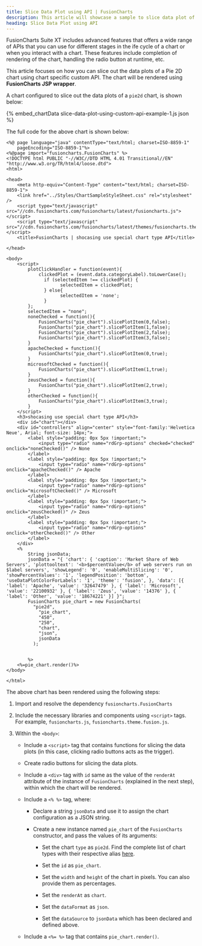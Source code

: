 ```yaml
---
title: Slice Data Plot using API | FusionCharts
description: This article will showcase a sample to slice data plot of the pie chart using chart specific custom API .
heading: Slice Data Plot using API
---
```


FusionCharts Suite XT includes advanced features that offers a wide range of APIs that you can use for different stages in the ife cycle of a chart or when you interact with a chart. These features include completion of rendering of the chart, handling the radio button at runtime, etc.

This article focuses on how you can slice out the data plots of a Pie 2D chart using chart specific custom API. The chart will be rendered using **FusionCharts JSP wrapper**. 

A chart configured to slice out the data plots of a `pie2d` chart, is shown below:

{% embed_chartData slice-data-plot-using-custom-api-example-1.js json %}

The full code for the above chart is shown below:

```
<%@ page language="java" contentType="text/html; charset=ISO-8859-1"
    pageEncoding="ISO-8859-1"%>
<%@page import="fusioncharts.FusionCharts" %>
<!DOCTYPE html PUBLIC "-//W3C//DTD HTML 4.01 Transitional//EN" "http://www.w3.org/TR/html4/loose.dtd">
<html>

<head>
    <meta http-equiv="Content-Type" content="text/html; charset=ISO-8859-1">
    <link href="../Styles/ChartSampleStyleSheet.css" rel="stylesheet" />
    <script type="text/javascript" src="//cdn.fusioncharts.com/fusioncharts/latest/fusioncharts.js"></script>
    <script type="text/javascript" src="//cdn.fusioncharts.com/fusioncharts/latest/themes/fusioncharts.theme.fusion.js"></script>
    <title>FusionCharts | shocasing use special chart type API</title>

</head>

<body>
    <script>
        plotClickHandler = function(event){
            clickedPlot = (event.data.categoryLabel).toLowerCase();
              if (selectedItem !== clickedPlot) {
                    selectedItem = clickedPlot;
              } else{
                    selectedItem = 'none';
              }
        };
        selectedItem = "none";
        noneChecked = function(){
            FusionCharts("pie_chart").slicePlotItem(0,false);
            FusionCharts("pie_chart").slicePlotItem(1,false);
            FusionCharts("pie_chart").slicePlotItem(2,false);
            FusionCharts("pie_chart").slicePlotItem(3,false);
        }
        apacheChecked = function(){
            FusionCharts("pie_chart").slicePlotItem(0,true);
        }
        microsoftChecked = function(){
            FusionCharts("pie_chart").slicePlotItem(1,true);
        }
        zeusChecked = function(){
            FusionCharts("pie_chart").slicePlotItem(2,true);
        }
        otherChecked = function(){
            FusionCharts("pie_chart").slicePlotItem(3,true);
        }
    </script>
    <h3>shocasing use special chart type API</h3>
    <div id="chart"></div>
    <div id="controllers" align="center" style="font-family:'Helvetica Neue', Arial; font-size: 14px;">
        <label style="padding: 0px 5px !important;">
            <input type="radio" name="rdGrp-options" checked="checked" onclick="noneChecked()" /> None
        </label>
        <label style="padding: 0px 5px !important;">
            <input type="radio" name="rdGrp-options" onclick="apacheChecked()" /> Apache
        </label>
        <label style="padding: 0px 5px !important;">
            <input type="radio" name="rdGrp-options" onclick="microsoftChecked()" /> Microsoft
        </label>
        <label style="padding: 0px 5px !important;">
            <input type="radio" name="rdGrp-options" onclick="zeusChecked()" /> Zeus
        </label>
        <label style="padding: 0px 5px !important;">
            <input type="radio" name="rdGrp-options" onclick="otherChecked()" /> Other
        </label>
    </div>
    <%
        String jsonData;
        jsonData = "{ 'chart': { 'caption': 'Market Share of Web Servers', 'plottooltext': '<b>$percentValue</b> of web servers run on $label servers', 'showLegend': '0', 'enableMultiSlicing': '0', 'showPercentValues': '1', 'legendPosition': 'bottom', 'useDataPlotColorForLabels': '1', 'theme': 'fusion', }, 'data': [{ 'label': 'Apache', 'value': '32647479' }, { 'label': 'Microsoft', 'value': '22100932' }, { 'label': 'Zeus', 'value': '14376' }, { 'label': 'Other', 'value': '18674221' }] }";
        FusionCharts pie_chart = new FusionCharts(
          "pie2d",
            "pie_chart",
            "450", 
            "250",
            "chart",
            "json",
            jsonData                
          );
      
       
        %>
    <%=pie_chart.render()%>
</body>

</html>
```

The above chart has been rendered using the following steps:

1. Import and resolve the dependency `fusioncharts.FusionCharts`

2. Include the necessary libraries and components using `<script>` tags. For example, `fusioncharts.js`, `fusioncharts.theme.fusion.js`. 

3. Within the `<body>`: 

    * Include a `<script>` tag that contains functions for slicing the data plots (in this case, clicking radio buttons acts as the trigger).

    * Create radio buttons for slicing the data plots.

    * Include a `<div>` tag with `id` same as the value of the `renderAt` attribute of the instance of `FusionCharts` (explained in the next step), within which the chart will be rendered. 

    * Include a `<% %>` tag, where:

        * Declare a string `jsonData` and use it to assign the chart configuration as a JSON string.

        * Create a new instance named `pie_chart` of the `FusionCharts` constructor, and pass the values of its arguments:

            * Set the chart `type` as `pie2d`. Find the complete list of chart types with their respective alias [here](https://www.fusioncharts.com/dev/chart-guide/list-of-charts).

            * Set the `id` as `pie_chart`.

            * Set the `width` and `height` of the chart in pixels. You can also provide them as percentages.

            * Set the `renderAt` as `chart`.

            * Set the `dataFormat` as `json`.

            * Set the `dataSource` to `jsonData` which has been declared and defined above.

    * Include a `<%= %>` tag that contains `pie_chart.render()`.